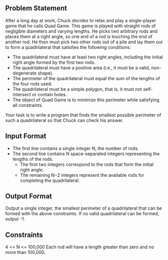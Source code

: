 ## Problem Statement

After a long day at work, Chuck decides to relax and play a single-player game that he calls Quad Game. This game is played with straight rods of negligible diameters and varying lengths. He picks two arbitrary rods and places them at a right angle, so one end of a rod is touching the end of another rod. He then must pick two other rods out of a pile and lay them out to form a quadrilateral that satisfies the following conditions:

- The quadrilateral must have at least two right angles, including the initial right angle formed by the first two rods.
- The quadrilateral must have a positive area (i.e., it must be a valid, non-degenerate shape).
- The perimeter of the quadrilateral must equal the sum of the lengths of the four rods used.
- The quadrilateral must be a simple polygon, that is, it must not self-intersect or contain holes.
- The object of Quad Game is to minimize this perimeter while satisfying all constraints.

Your task is to write a program that finds the smallest possible perimeter of such a quadrilateral so that Chuck can check his answer.

## Input Format

- The first line contains a single integer N, the number of rods.
- The second line contains N space-separated integers representing the lengths of the rods.
  - The first two integers correspond to the rods that form the initial right angle.
  - The remaining N−2 integers represent the available rods for completing the quadrilateral.

## Output Format

Output a single integer, the smallest perimeter of a quadrilateral that can be formed with the above constraints. If no valid quadrilateral can be formed, output -1.

## Constraints

4 <= N <= 100,000
Each rod will have a length greater than zero and no more than 100,000.
